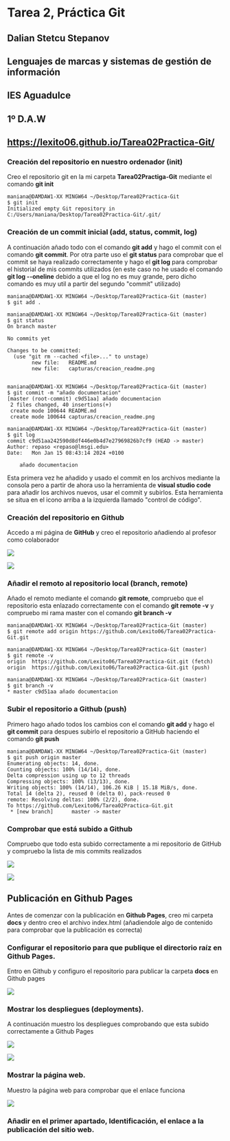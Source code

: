 # Tarea 2, Práctica Git

## Dalian Stetcu Stepanov
## Lenguajes de marcas y sistemas de gestión de información
## IES Aguadulce
## 1º D.A.W
## https://lexito06.github.io/Tarea02Practica-Git/

### Creación del repositorio en nuestro ordenador (init)

Creo el repositorio git en la mi carpeta **Tarea02Practiga-Git** mediante el comando **git init**
```
maniana@DAMDAW1-XX MINGW64 ~/Desktop/Tarea02Practica-Git
$ git init
Initialized empty Git repository in C:/Users/maniana/Desktop/Tarea02Practica-Git/.git/
```

### Creación de un commit inicial (add, status, commit, log)

A continuación añado todo con el comando **git add** y hago el commit con el comando **git commit**. Por otra parte uso el **git status** para comprobar que el commit se haya realizado correctamente y hago el **git log** para comprobar el historial de mis commits utilizados (en este caso no he usado el comando **git log --oneline** debido a que el log no es muy grande, pero dicho comando es muy util a partir del segundo "commit" utilizado)
```
maniana@DAMDAW1-XX MINGW64 ~/Desktop/Tarea02Practica-Git (master)
$ git add .

maniana@DAMDAW1-XX MINGW64 ~/Desktop/Tarea02Practica-Git (master)
$ git status
On branch master

No commits yet

Changes to be committed:
  (use "git rm --cached <file>..." to unstage)
        new file:   README.md
        new file:   capturas/creacion_readme.png


maniana@DAMDAW1-XX MINGW64 ~/Desktop/Tarea02Practica-Git (master)
$ git commit -m "añado documentacion"
[master (root-commit) c9d51aa] añado documentacion
 2 files changed, 40 insertions(+)
 create mode 100644 README.md
 create mode 100644 capturas/creacion_readme.png

maniana@DAMDAW1-XX MINGW64 ~/Desktop/Tarea02Practica-Git (master)
$ git log
commit c9d51aa242590d8df446e0b4d7e27969826b7cf9 (HEAD -> master)
Author: repaso <repaso@lmsgi.edu>
Date:   Mon Jan 15 08:43:14 2024 +0100

    añado documentacion
```

Esta primera vez he añadido y usado el commit en los archivos mediante la consola pero a partir de ahora uso la herramienta de **visual studio code** para añadir los archivos nuevos, usar el commit y subirlos. Esta herramienta se situa en el icono arriba a la izquierda llamado "control de código".

### Creación del repositorio en Github

Accedo a mi página de **GitHub** y creo el repositorio añadiendo al profesor como colaborador

![](capturas/creacion_repositorio.png)

![](capturas/añado_profe.png)

### Añadir el remoto al repositorio local (branch, remote)

Añado el remoto mediante el comando **git remote**, compruebo que el repositorio esta enlazado correctamente con el comando **git remote -v** y compruebo mi rama master con el comando **git branch -v**
```
maniana@DAMDAW1-XX MINGW64 ~/Desktop/Tarea02Practica-Git (master)
$ git remote add origin https://github.com/Lexito06/Tarea02Practica-Git.git

maniana@DAMDAW1-XX MINGW64 ~/Desktop/Tarea02Practica-Git (master)
$ git remote -v
origin  https://github.com/Lexito06/Tarea02Practica-Git.git (fetch)
origin  https://github.com/Lexito06/Tarea02Practica-Git.git (push)

maniana@DAMDAW1-XX MINGW64 ~/Desktop/Tarea02Practica-Git (master)
$ git branch -v
* master c9d51aa añado documentacion
```
### Subir el repositorio a Github (push)

Primero hago añado todos los cambios con el comando **git add** y hago el **git commit** para despues subirlo el repositorio a GitHub haciendo el comando **git push**

```
maniana@DAMDAW1-XX MINGW64 ~/Desktop/Tarea02Practica-Git (master)
$ git push origin master
Enumerating objects: 14, done.
Counting objects: 100% (14/14), done.
Delta compression using up to 12 threads
Compressing objects: 100% (13/13), done.
Writing objects: 100% (14/14), 106.26 KiB | 15.18 MiB/s, done.
Total 14 (delta 2), reused 0 (delta 0), pack-reused 0
remote: Resolving deltas: 100% (2/2), done.
To https://github.com/Lexito06/Tarea02Practica-Git.git
 * [new branch]      master -> master
```
### Comprobar que está subido a Github

Compruebo que todo esta subido correctamente a mi repositorio de GitHub y compruebo la lista de mis commits realizados

![](capturas/comprobacion.png)

![](capturas/lista_Commits.png)

## Publicación en Github Pages

Antes de comenzar con la publicación en **Github Pages**, creo mi carpeta **docs** y dentro creo el archivo index.html (añadiendole algo de contenido para comprobar que la publicación es correcta)

### Configurar el repositorio para que publique el directorio raíz en Github Pages.

Entro en Github y configuro el repositorio para publicar la carpeta **docs** en Github pages

![](capturas/git_pages.png)

### Mostrar los despliegues (deployments).

A continuación muestro los despliegues comprobando que esta subido correctamente a Github Pages

![](capturas/despliegues1.png)

![](capturas/despliegues2.png)

### Mostrar la página web.

Muestro la página web para comprobar que el enlace funciona

![](capturas/paginaweb.png)

### Añadir en el primer apartado, Identificación, el enlace a la publicación del sitio web.



